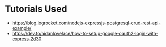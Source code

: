 # Tutorials Used
- https://blog.logrocket.com/nodejs-expressjs-postgresql-crud-rest-api-example/
- https://dev.to/aidanlovelace/how-to-setup-google-oauth2-login-with-express-2d30